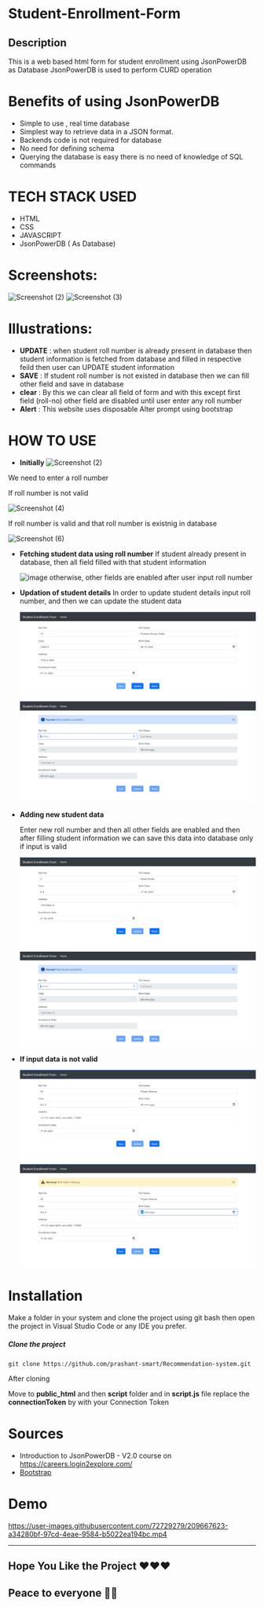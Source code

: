 # Student-Enrollment-Form
## Description 
This is a web based html form for student enrollment using JsonPowerDB as Database 
JsonPowerDB is used to perform CURD operation 


# Benefits of using JsonPowerDB
* Simple to use , real time database
* Simplest way to retrieve data in a JSON format.
* Backends code is not required for database 
* No need for defining schema 
* Querying the database is easy there is no need  of knowledge of SQL commands

# TECH STACK USED
* HTML
* CSS
* JAVASCRIPT 
* JsonPowerDB ( As Database)

# Screenshots:
![Screenshot (2)](https://user-images.githubusercontent.com/95403606/209803654-70b786f8-9628-462d-b560-6a8282d8cad9.png)
![Screenshot (3)](https://user-images.githubusercontent.com/95403606/209803712-1586f807-5158-41d9-ad7b-0289c091b757.png)

# Illustrations:
* **UPDATE** : when student roll number is already present in database then student information is fetched from database and filled in respective feild then user can UPDATE student information 
* **SAVE** : If student roll number is not existed in database then we can fill other field and save in database
* **clear** : By this we can clear all field of form and with this except first field (roll-no) other field are disabled until user enter any roll number
* **Alert** : This website uses disposable Alter prompt using bootstrap

# HOW TO USE

* **Initially**
![Screenshot (2)](https://user-images.githubusercontent.com/95403606/209803925-06deb28e-1dc6-41ae-aebd-86ba8bfd6945.png)

We need to enter a roll number 

If roll number is not valid 

![Screenshot (4)](https://user-images.githubusercontent.com/95403606/209804049-e12b316b-f0e5-4e05-9d91-a3764fc963ab.png)

If roll number is valid and that roll number is existnig in database

![Screenshot (6)](https://user-images.githubusercontent.com/95403606/209804323-11a59ab1-097f-4c9c-a099-9038b77f5653.png)

* **Fetching student data using roll number**
  If student already present in database, then all field filled with that student information
  
  ![image](https://user-images.githubusercontent.com/95403606/209804373-8b89fe44-e139-454d-b223-774414707841.png)
  otherwise, other fields are enabled after user input roll number
  
* **Updation of student details**
  In order to update student details input roll number, and then we can update the student data
  
  <img src="./images/update_student_details.png">
  
  <img src="./images/alert_after_update.png">

* **Adding new student data**

  Enter new roll number and then all other fields are enabled and then after filling student information we can save this data into database only if input is valid
  
  <img src="./images/save_data_1.png">
  
  <img src="./images/alert_after_save_data.png">
  
 * **If input data is not valid**
 
   <img src="./images/invalid_details_1.png">
  
   <img src="./images/invalid_details_2.png">

    
  
  # Installation
  
  Make a folder in your system and clone the project using git bash then open the project in Visual Studio Code or any IDE you prefer.
  ##### Clone the project 
  ```
  git clone https://github.com/prashant-smart/Recommendation-system.git
  ```
  After cloning 
  
  Move to **public_html** and then **script** folder and in **script.js** file replace the **connectionToken** by with your Connection Token
  
  # Sources
  * Introduction to JsonPowerDB - V2.0 course  on https://careers.login2explore.com/
  * [Bootstrap](https://getbootstrap.com/docs/5.0/getting-started/introduction/) 
  

  # Demo
  
  https://user-images.githubusercontent.com/72729279/209667623-a34280bf-97cd-4eae-9584-b5022ea194bc.mp4
  

  --------------------
## Hope You Like the Project ❤️❤️❤️
## Peace to everyone 🙏🏻
